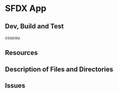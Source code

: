 # SFDX  App

## Dev, Build and Test
coucou

## Resources


## Description of Files and Directories


## Issues


